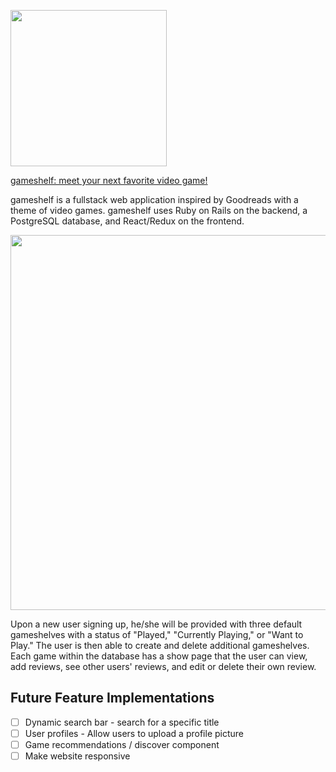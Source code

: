 <a href="https://gameshelf.herokuapp.com"><img src="https://s3.us-east-2.amazonaws.com/gameshelf/logo.png" width="250px"></a>

<a href="https://gameshelf.herokuapp.com">gameshelf: meet your next favorite video game!</a>

gameshelf is a fullstack web application inspired by Goodreads with a theme of video games.  gameshelf uses Ruby on Rails on the backend, a PostgreSQL database, and React/Redux on the frontend.

<img src="https://s3.us-east-2.amazonaws.com/gameshelf/Screen+Shot+2018-01-12+at+1.58.24+PM.png" width="600">

Upon a new user signing up, he/she will be provided with three default gameshelves with a status of "Played," "Currently Playing," or "Want to Play." The user is then able to create and delete additional gameshelves. Each game within the database has a show page that the user can view, add reviews, see other users' reviews, and edit or delete their own review.

## Future Feature Implementations
- [ ] Dynamic search bar - search for a specific title
- [ ] User profiles - Allow users to upload a profile picture
- [ ] Game recommendations / discover component
- [ ] Make website responsive
